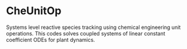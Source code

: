 # CheUnitOp
Systems level reactive species tracking using chemical engineering unit operations. This codes solves coupled systems of linear constant coefficient ODEs for plant dynamics. 
